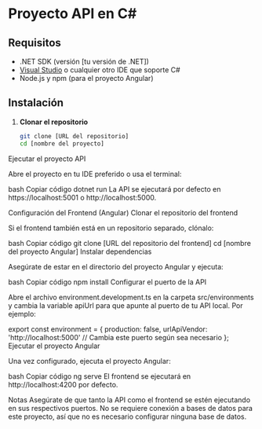 # Proyecto API en C#

## Requisitos

- .NET SDK (versión [tu versión de .NET])
- [Visual Studio](https://visualstudio.microsoft.com/) o cualquier otro IDE que soporte C#
- Node.js y npm (para el proyecto Angular)

## Instalación

1. **Clonar el repositorio**

   ```bash
   git clone [URL del repositorio]
   cd [nombre del proyecto]
Ejecutar el proyecto API

Abre el proyecto en tu IDE preferido o usa el terminal:

bash
Copiar código
dotnet run
La API se ejecutará por defecto en https://localhost:5001 o http://localhost:5000.

Configuración del Frontend (Angular)
Clonar el repositorio del frontend

Si el frontend también está en un repositorio separado, clónalo:

bash
Copiar código
git clone [URL del repositorio del frontend]
cd [nombre del proyecto Angular]
Instalar dependencias

Asegúrate de estar en el directorio del proyecto Angular y ejecuta:

bash
Copiar código
npm install
Configurar el puerto de la API

Abre el archivo environment.development.ts en la carpeta src/environments y cambia la variable apiUrl para que apunte al puerto de tu API local. Por ejemplo:

export const environment = {
    production: false,
    urlApiVendor: 'http://localhost:5000' // Cambia este puerto según sea necesario
};
Ejecutar el proyecto Angular

Una vez configurado, ejecuta el proyecto Angular:

bash
Copiar código
ng serve
El frontend se ejecutará en http://localhost:4200 por defecto.

Notas
Asegúrate de que tanto la API como el frontend se estén ejecutando en sus respectivos puertos.
No se requiere conexión a bases de datos para este proyecto, así que no es necesario configurar ninguna base de datos.
